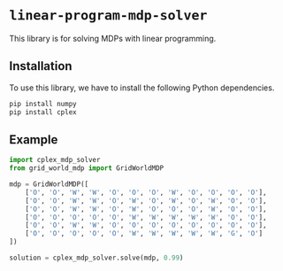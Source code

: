 # `linear-program-mdp-solver`

This library is for solving MDPs with linear programming.

## Installation

To use this library, we have to install the following Python dependencies.

```bash
pip install numpy
pip install cplex
```

## Example

```python
import cplex_mdp_solver
from grid_world_mdp import GridWorldMDP

mdp = GridWorldMDP([
    ['O', 'O', 'W', 'W', 'O', 'O', 'O', 'W', 'O', 'O', 'O', 'O'],
    ['O', 'O', 'W', 'W', 'O', 'W', 'O', 'W', 'O', 'W', 'O', 'O'],
    ['O', 'O', 'W', 'W', 'O', 'W', 'O', 'O', 'O', 'W', 'O', 'O'],
    ['O', 'O', 'O', 'O', 'O', 'W', 'W', 'W', 'W', 'W', 'O', 'O'],
    ['O', 'O', 'W', 'W', 'O', 'O', 'O', 'O', 'O', 'O', 'O', 'O'],
    ['O', 'O', 'O', 'O', 'O', 'W', 'W', 'W', 'W', 'W', 'G', 'O']
])

solution = cplex_mdp_solver.solve(mdp, 0.99)
```
